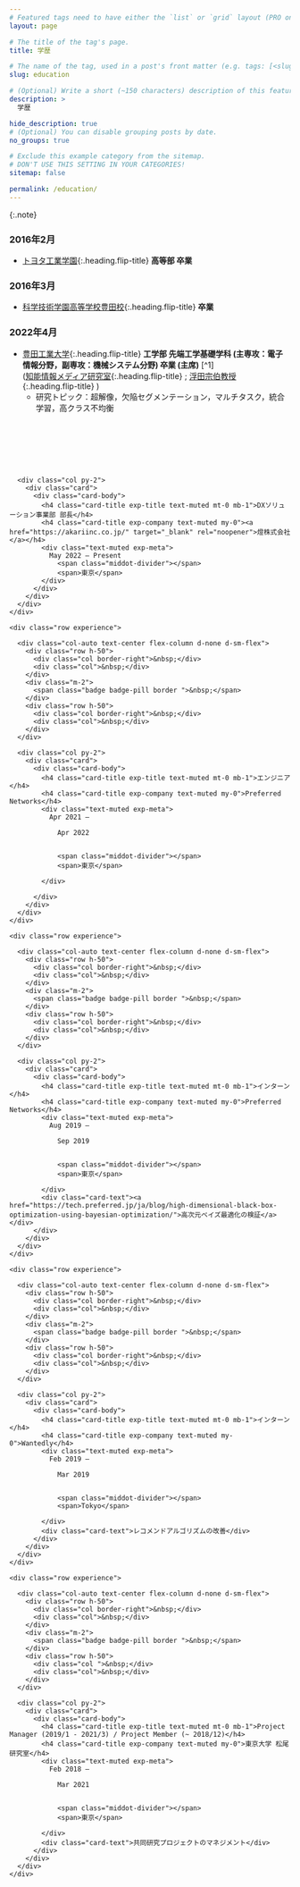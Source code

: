 ```yaml
---
# Featured tags need to have either the `list` or `grid` layout (PRO only).
layout: page

# The title of the tag's page.
title: 学歴

# The name of the tag, used in a post's front matter (e.g. tags: [<slug>]).
slug: education

# (Optional) Write a short (~150 characters) description of this featured tag.
description: >
  学歴

hide_description: true
# (Optional) You can disable grouping posts by date.
no_groups: true

# Exclude this example category from the sitemap.
# DON'T USE THIS SETTING IN YOUR CATEGORIES!
sitemap: false

permalink: /education/
---
```



{:.note}

### 2016年2月
* [トヨタ工業学園]{:.heading.flip-title} **高等部 卒業**

### 2016年3月
* [科学技術学園高等学校豊田校]{:.heading.flip-title} **卒業**

### 2022年4月
* [豊田工業大学]{:.heading.flip-title} **工学部 先端工学基礎学科 (主専攻：電子情報分野，副専攻：機械システム分野) 卒業 (主席)** [^1] <br>([知能情報メディア研究室]{:.heading.flip-title} ; [浮田宗伯教授]{:.heading.flip-title} )
  * 研究トピック：超解像，欠陥セグメンテーション，マルチタスク，統合学習，高クラス不均衡



<div class="col-12 col-lg-8">
    <div class="row experience">
      <div class="col-auto text-center flex-column d-none d-sm-flex">
        <div class="row h-50">
          <div class="col ">&nbsp;</div>
          <div class="col">&nbsp;</div>
        </div>
        <div class="m-2">
          <span class="badge badge-pill border exp-fill">&nbsp;</span>
        </div>
        <div class="row h-50">
          <div class="col border-right">&nbsp;</div>
          <div class="col">&nbsp;</div>
        </div>
      </div>
      
      <div class="col py-2">
        <div class="card">
          <div class="card-body">
            <h4 class="card-title exp-title text-muted mt-0 mb-1">DXソリューション事業部 部長</h4>
            <h4 class="card-title exp-company text-muted my-0"><a href="https://akariinc.co.jp/" target="_blank" rel="noopener">燈株式会社</a></h4>
            <div class="text-muted exp-meta">
              May 2022 – Present
                <span class="middot-divider"></span>
                <span>東京</span>
            </div>
          </div>
        </div>
      </div>
    </div>
    
    <div class="row experience">
      
      <div class="col-auto text-center flex-column d-none d-sm-flex">
        <div class="row h-50">
          <div class="col border-right">&nbsp;</div>
          <div class="col">&nbsp;</div>
        </div>
        <div class="m-2">
          <span class="badge badge-pill border ">&nbsp;</span>
        </div>
        <div class="row h-50">
          <div class="col border-right">&nbsp;</div>
          <div class="col">&nbsp;</div>
        </div>
      </div>
      
      <div class="col py-2">
        <div class="card">
          <div class="card-body">
            <h4 class="card-title exp-title text-muted mt-0 mb-1">エンジニア</h4>
            <h4 class="card-title exp-company text-muted my-0">Preferred Networks</h4>
            <div class="text-muted exp-meta">
              Apr 2021 –
              
                Apr 2022
              
              
                <span class="middot-divider"></span>
                <span>東京</span>
              
            </div>
            
          </div>
        </div>
      </div>
    </div>
    
    <div class="row experience">
      
      <div class="col-auto text-center flex-column d-none d-sm-flex">
        <div class="row h-50">
          <div class="col border-right">&nbsp;</div>
          <div class="col">&nbsp;</div>
        </div>
        <div class="m-2">
          <span class="badge badge-pill border ">&nbsp;</span>
        </div>
        <div class="row h-50">
          <div class="col border-right">&nbsp;</div>
          <div class="col">&nbsp;</div>
        </div>
      </div>
      
      <div class="col py-2">
        <div class="card">
          <div class="card-body">
            <h4 class="card-title exp-title text-muted mt-0 mb-1">インターン</h4>
            <h4 class="card-title exp-company text-muted my-0">Preferred Networks</h4>
            <div class="text-muted exp-meta">
              Aug 2019 –
              
                Sep 2019
              
              
                <span class="middot-divider"></span>
                <span>東京</span>
              
            </div>
            <div class="card-text"><a href="https://tech.preferred.jp/ja/blog/high-dimensional-black-box-optimization-using-bayesian-optimization/">高次元ベイズ最適化の検証</a></div>
          </div>
        </div>
      </div>
    </div>
    
    <div class="row experience">
      
      <div class="col-auto text-center flex-column d-none d-sm-flex">
        <div class="row h-50">
          <div class="col border-right">&nbsp;</div>
          <div class="col">&nbsp;</div>
        </div>
        <div class="m-2">
          <span class="badge badge-pill border ">&nbsp;</span>
        </div>
        <div class="row h-50">
          <div class="col border-right">&nbsp;</div>
          <div class="col">&nbsp;</div>
        </div>
      </div>
      
      <div class="col py-2">
        <div class="card">
          <div class="card-body">
            <h4 class="card-title exp-title text-muted mt-0 mb-1">インターン</h4>
            <h4 class="card-title exp-company text-muted my-0">Wantedly</h4>
            <div class="text-muted exp-meta">
              Feb 2019 –
              
                Mar 2019
              
              
                <span class="middot-divider"></span>
                <span>Tokyo</span>
              
            </div>
            <div class="card-text">レコメンドアルゴリズムの改善</div>
          </div>
        </div>
      </div>
    </div>
    
    <div class="row experience">
      
      <div class="col-auto text-center flex-column d-none d-sm-flex">
        <div class="row h-50">
          <div class="col border-right">&nbsp;</div>
          <div class="col">&nbsp;</div>
        </div>
        <div class="m-2">
          <span class="badge badge-pill border ">&nbsp;</span>
        </div>
        <div class="row h-50">
          <div class="col ">&nbsp;</div>
          <div class="col">&nbsp;</div>
        </div>
      </div>
      
      <div class="col py-2">
        <div class="card">
          <div class="card-body">
            <h4 class="card-title exp-title text-muted mt-0 mb-1">Project Manager (2019/1 - 2021/3) / Project Member (~ 2018/12)</h4>
            <h4 class="card-title exp-company text-muted my-0">東京大学 松尾研究室</h4>
            <div class="text-muted exp-meta">
              Feb 2018 –
              
                Mar 2021
              
              
                <span class="middot-divider"></span>
                <span>東京</span>
              
            </div>
            <div class="card-text">共同研究プロジェクトのマネジメント</div>
          </div>
        </div>
      </div>
    </div>
</div>

<!-- [^1] : GPA 3.  -->



[トヨタ工業学園]: http://www.toyota.co.jp/company/gakuen/index.html
[科学技術学園高等学校豊田校]: https://tsushin.kagiko.ed.jp/cooperation/district/
[豊田工業大学]: https://www.toyota-ti.ac.jp/
[浮田宗伯教授]: https://www.toyota-ti.ac.jp/Lab/Denshi/iim/ukita/index-j.html
[知能情報メディア研究室]: https://www.toyota-ti.ac.jp/Lab/Denshi/iim/index-j.html

<!-- * [Install]{:.heading.flip-title} --- How to install and run Hydejack.
{:.related-posts.faded}

[install]: http://www.toyota.co.jp/company/gakuen/index.html -->
